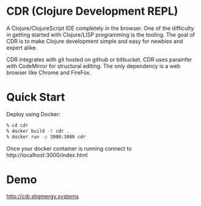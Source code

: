 # CDR (Clojure Development REPL)

A Clojure/ClojureScript IDE completely in the browser. One of the difficulty in getting started with Clojure/LISP
programming is the tooling. The goal of CDR is to make Clojure development simple and easy for newbies and expert 
alike.


CDR integrates with git hosted on github or bitbucket.  CDR uses parainfer with CodeMirror for structural editing.
The only dependency is a web browser like Chrome and FireFox.

# Quick Start

Deploy using Docker:

```bash
% cd cdr
% docker build -t cdr .
% docker run -p 3000:3000 cdr
```

Once your docker container is running connect to http://localhost:3000/index.html

# Demo

http://cdr.stigmergy.systems

